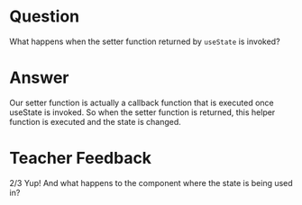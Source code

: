# Question

What happens when the setter function returned by `useState` is invoked?

# Answer
Our setter function is actually a callback function that is executed once useState is invoked. So when the setter function is returned, this helper function is executed and the state is changed.

# Teacher Feedback
2/3
Yup! And what happens to the component where the state is being used in? 